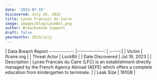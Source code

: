 ```yaml
---
date: '2023-07-19'
discovered: July 19, 2023
title: Lycee Francais du Caire
image: images/blog/LockBit.png
author: Breachsense Support
draft: false
yearmonths: 2023/july
---
```



| Data Breach Report
------------:     |:-------------:    | :-----:|
| Victim      | lfcaire.org      | 
| Threat Actor      | LockBit      | 
| Date Discovered      | Jul 19, 2023      | 
| Description      | Lycee Francais du Caire (LFC) is an establishment directly managed by the French Agency Abroad (AEFE) which offers a complete education from kindergarten to terminale.      | 
| Leak Size      | 181GB      | 

